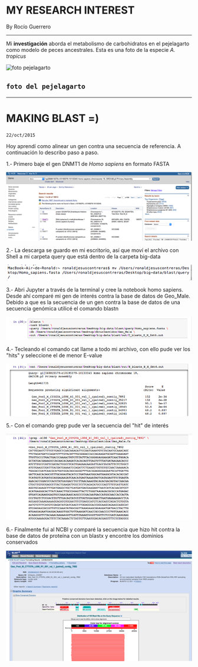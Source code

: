 # MY RESEARCH INTEREST
By Rocío Guerrero
___
Mi **investigación** aborda el metabolismo de carbohidratos en el pejelagarto como modelo de peces ancestrales. Esta es una foto de la especie *A. tropicus* 

![foto pejelagarto](http://cache1.asset-cache.net/xt/140258325.jpg?v=1&g=fs1|0|SKP93|58|325&s=1)

`foto del pejelagarto` 
---


---
# MAKING BLAST =)
`22/oct/2015`

Hoy aprendí como alinear un gen contra una secuencia de referencia. A continuación lo describo paso a paso.

1.- Primero baje el gen DNMT1 de *Homo sapiens* en formato FASTA

![foto NCBI](NCBI.png) 


2.- La descarga se guardo en mi escritorio, así que moví el archivo con Shell a mi carpeta query que está dentro de la carpeta big-data

![foto 2](shell.png) 

3.- Abri Jupyter a través de la terminal y cree la notebook homo sapiens. Desde ahí comparé mi gen de interés contra la base de datos de Geo_Male. Debido a que es la secuencia de un gen contra la base de datos de una secuencia genómica utilicé el comando blastn

![foto 3](blast.png)

4.- Tecleando el comando cat llame a todo mi archivo, con ello pude ver los "hits" y seleccione el de menor E-value

![foto 4](cat.png)

5.- Con el comando grep pude ver la secuencia del "hit" de interés

![foto 5](grep.png)

6.- Finalmente fui al NCBI y comparé la secuencia que hizo hit contra la base de datos de proteína con un blastx y encontre los dominios conservados

![foto 6](blastx.png)


